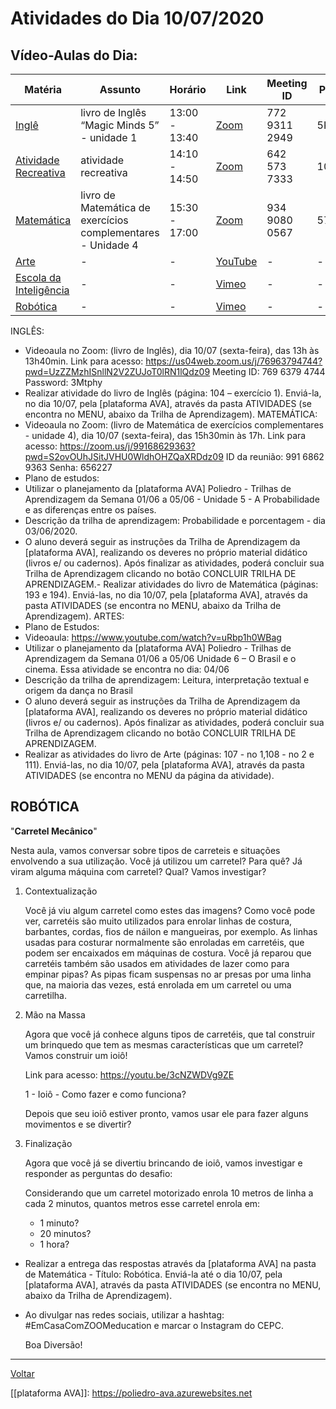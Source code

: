 # Atividades do Dia 10/07/2020

## Vídeo-Aulas do Dia:

| Matéria | Assunto |Horário | Link | Meeting ID | Password |
|---------|---------|--------|------|------------|----------|
| [Inglê](#inglês) | livro de Inglês “Magic Minds 5” - unidade 1 | 13:00 - 13:40 | [Zoom](https://us04web.zoom.us/j/77293112949?pwd=eU9JUzB4UXo0a0JNVkR2enRhaXJsUT09) | 772 9311 2949 | 5KQ6bM | 
| [Atividade Recreativa](#atividade-recreativa) | atividade recreativa | 14:10 - 14:50 | [Zoom](https://us04web.zoom.us/j/6425737333?pwd=Y015MWphNlVkVWJlTUlNUS9UM05mdz09) | 642 573 7333 | 10032005 |
| [Matemática](#matemática) | livro de Matemática de exercícios complementares - Unidade 4 | 15:30 - 17:00 | [Zoom](https://zoom.us/j/93490800567?pwd=MUhKelo0RHNJdmRTREd3SkUvWVpxZz09) | 934 9080 0567 | 571508 |
| [Arte](#artes) | - | - | [YouTube](https://www.youtube.com/watch?v=AmfCaOMxj2w) | - | - |
| [Escola da Inteligência](#escola-da-inteligência) | - | - | [Vimeo](https://vimeo.com/414308030) | - | - |
| [Robótica](#robótica) | - | - | [Vimeo](https://vimeo.com/414308030) | - | - |


INGLÊS:
* Videoaula no Zoom: (livro de Inglês), dia 10/07 (sexta-feira), das 13h às 13h40min.
Link para acesso:
https://us04web.zoom.us/j/76963794744?pwd=UzZZMzhISnllN2V2ZUJoT0lRN1lQdz09
Meeting ID: 769 6379 4744
Password: 3Mtphy
* Realizar atividade do livro de Inglês (página: 104 – exercício 1). Enviá-la, no dia 10/07, pela
[plataforma AVA], através da pasta ATIVIDADES (se encontra no MENU, abaixo da Trilha de
Aprendizagem).
MATEMÁTICA:
* Videoaula no Zoom: (livro de Matemática de exercícios complementares - unidade 4), dia 10/07
(sexta-feira), das 15h30min às 17h.
Link para acesso:
https://zoom.us/j/99168629363?pwd=S2ovOUhJSitJVHU0WldhOHZQaXRDdz09
ID da reunião: 991 6862 9363
Senha: 656227
* Plano de estudos:
* Utilizar o planejamento da [plataforma AVA] Poliedro - Trilhas de Aprendizagem da Semana 01/06
a 05/06 - Unidade 5 - A Probabilidade e as diferenças entre os países.
* Descrição da trilha de aprendizagem: Probabilidade e porcentagem - dia 03/06/2020.
* O aluno deverá seguir as instruções da Trilha de Aprendizagem da [plataforma AVA], realizando
os deveres no próprio material didático (livros e/ ou cadernos). Após finalizar as atividades, poderá
concluir sua Trilha de Aprendizagem clicando no botão CONCLUIR TRILHA DE
APRENDIZAGEM.- Realizar atividades do livro de Matemática (páginas: 193 e 194). Enviá-las, no dia 10/07, pela
[plataforma AVA], através da pasta ATIVIDADES (se encontra no MENU, abaixo da Trilha de
Aprendizagem).
ARTES:
* Plano de Estudos:
* Videoaula: https://www.youtube.com/watch?v=uRbp1h0WBag
* Utilizar o planejamento da [plataforma AVA] Poliedro - Trilhas de Aprendizagem da Semana 01/06
a 05/06 Unidade 6 – O Brasil e o cinema. Essa atividade se encontra no dia: 04/06
* Descrição da trilha de aprendizagem: Leitura, interpretação textual e origem da dança no Brasil
* O aluno deverá seguir as instruções da Trilha de Aprendizagem da [plataforma AVA], realizando
os deveres no próprio material didático (livros e/ ou cadernos). Após finalizar as atividades, poderá
concluir sua Trilha de Aprendizagem clicando no botão CONCLUIR TRILHA DE
APRENDIZAGEM.
* Realizar as atividades do livro de Arte (páginas: 107 - no 1,108 - no 2 e 111). Enviá-las, no dia
10/07, pela [plataforma AVA], através da pasta ATIVIDADES (se encontra no MENU da página da
atividade).

## ROBÓTICA 

"**Carretel Mecânico**"

Nesta aula, vamos conversar sobre tipos de carreteis e situações envolvendo a sua utilização. Você já utilizou um carretel? Para quê? Já viram alguma máquina com carretel? Qual? Vamos investigar?

1. Contextualização

   Você já viu algum carretel como estes das imagens? Como você pode ver, carretéis são muito utilizados para enrolar linhas de costura, barbantes, cordas, fios de náilon e mangueiras, por exemplo. As linhas usadas para costurar normalmente são enroladas em carretéis, que podem ser encaixados em máquinas de costura. Você já reparou que carretéis também são usados em atividades de lazer como para empinar pipas? As pipas ficam suspensas no ar presas por uma linha que, na maioria das vezes, está enrolada em um carretel ou uma carretilha.
 
2. Mão na Massa

   Agora que você já conhece alguns tipos de carretéis, que tal construir um brinquedo que tem as mesmas características que um carretel? Vamos construir um ioiô!

   Link para acesso: <https://youtu.be/3cNZWDVg9ZE>

   1 - Ioiô - Como fazer e como funciona?
   
   Depois que seu ioiô estiver pronto, vamos usar ele para fazer alguns movimentos e se divertir?
   
3. Finalização

   Agora que você já se divertiu brincando de ioiô, vamos investigar e responder as perguntas do desafio:

   Considerando que um carretel motorizado enrola 10 metros de linha a cada 2 minutos, quantos metros esse carretel enrola em:
    * 1 minuto?
    * 20 minutos?
    * 1 hora?

* Realizar a entrega das respostas através da [plataforma AVA] na pasta de Matemática - Título: Robótica. Enviá-la até o dia 10/07, pela [plataforma AVA], através da pasta ATIVIDADES (se encontra no MENU, abaixo da Trilha de Aprendizagem).

* Ao divulgar nas redes sociais, utilizar a hashtag: #EmCasaComZOOMeducation e marcar o Instagram do CEPC.

   Boa Diversão!

---
[Voltar](index.md)


[[plataforma AVA]]: https://poliedro-ava.azurewebsites.net
